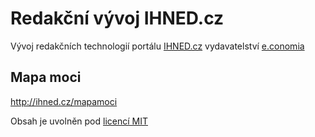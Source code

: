 # Redakční vývoj IHNED.cz

Vývoj redakčních technologií portálu [IHNED.cz](http://ihned.cz/) vydavatelství [e.conomia](http://economia.ihned.cz/) 

Mapa moci
--------------
http://ihned.cz/mapamoci

Obsah je uvolněn pod [licencí MIT](http://cs.wikipedia.org/wiki/Licence_MIT)